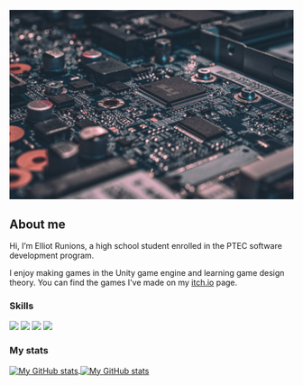 ![Motherboard](chip.jpg "Motherboard")

## About me

Hi, I’m Elliot Runions, a high school student enrolled in the PTEC software development program.

I enjoy making games in the Unity game engine and learning game design theory. You can find the games I've made on my <a href="https://itch.io/profile/erunions">itch.io</a> page.

### Skills

![](https://img.shields.io/badge/code-javascript-informational?style=for-the-badge&logo=javascript&logoColor=white&color=51be8d)
![](https://img.shields.io/badge/code-c%23-informational?style=for-the-badge&logo=csharp&logoColor=white&color=51be8d)
![](https://img.shields.io/badge/web-html-informational?style=for-the-badge&logo=html5&logoColor=white&color=51be8d)
![](https://img.shields.io/badge/web-css-informational?style=for-the-badge&logo=css3&logoColor=white&color=51be8d)

### My stats

<a href="https://github.com/erunions">
  <img height="205px" align="center" src="https://github-readme-stats.vercel.app/api?username=erunions&theme=vue&show_icons=true" alt="My GitHub stats" />
</a>
<a href="https://github.com/erunions">
  <img align="center" src="https://github-readme-stats.vercel.app/api/top-langs/?username=erunions&theme=vue&hide=Ruby&show_icons=true&langs_count=3" alt="My 
  GitHub stats"/>
</a>
